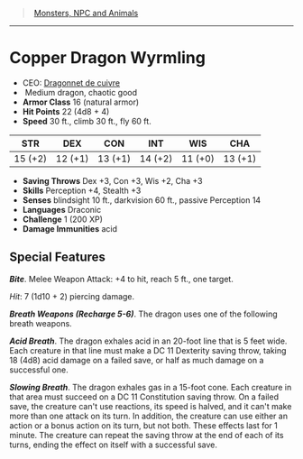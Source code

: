 ﻿---
!MonsterVO
Type: dragon
Size: Medium
Alignment: chaotic good
ArmorClass: 16 (natural armor)
HitPoints: 22 (4d8 + 4)
Speed: 30 ft., climb 30 ft., fly 60 ft.
Strength: 15 (+2)
Dexterity: 12 (+1)
Constitution: 13 (+1)
Intelligence: 14 (+2)
Wisdom: 11 (+0)
Charisma: 13 (+1)
SavingThrows: Dex +3, Con +3, Wis +2, Cha +3
Skills: Perception +4, Stealth +3
DamageImmunities: acid
Senses: blindsight 10 ft., darkvision 60 ft., passive Perception 14
Languages: Draconic
Challenge: 1 (200 XP)
Id: monsters_vo.md#copper-dragon-wyrmling
ParentLink: monsters_vo.md#monsters-npc-and-animals
Name: Copper Dragon Wyrmling
ParentName: Monsters, NPC and Animals
NameLevel: 1
AltName: '[Dragonnet de cuivre](hd_monsters_dragonnet_de_cuivre.md)'
Attributes: {}
---
> [Monsters, NPC and Animals](srd_monsters.md)

---

# Copper Dragon Wyrmling

- CEO: [Dragonnet de cuivre](hd_monsters_dragonnet_de_cuivre.md)
-  Medium dragon, chaotic good
- **Armor Class** 16 (natural armor)
- **Hit Points** 22 (4d8 + 4)
- **Speed** 30 ft., climb 30 ft., fly 60 ft.

|STR|DEX|CON|INT|WIS|CHA|
|---|---|---|---|---|---|
|15 (+2)|12 (+1)|13 (+1)|14 (+2)|11 (+0)|13 (+1)|

- **Saving Throws** Dex +3, Con +3, Wis +2, Cha +3
- **Skills** Perception +4, Stealth +3
- **Senses** blindsight 10 ft., darkvision 60 ft., passive Perception 14
- **Languages** Draconic
- **Challenge** 1 (200 XP)
- **Damage Immunities** acid

## Special Features

**_Bite_**. Melee Weapon Attack: +4 to hit, reach 5 ft., one target.

_Hit_: 7 (1d10 + 2) piercing damage.

**_Breath Weapons (Recharge 5-6)_**. The dragon uses one of the following breath weapons.

**_Acid Breath_**. The dragon exhales acid in an 20-foot line that is 5 feet wide. Each creature in that line must make a DC 11 Dexterity saving throw, taking 18 (4d8) acid damage on a failed save, or half as much damage on a successful one.

**_Slowing Breath_**. The dragon exhales gas in a 15-foot cone. Each creature in that area must succeed on a DC 11 Constitution saving throw. On a failed save, the creature can't use reactions, its speed is halved, and it can't make more than one attack on its turn. In addition, the creature can use either an action or a bonus action on its turn, but not both. These effects last for 1 minute. The creature can repeat the saving throw at the end of each of its turns, ending the effect on itself with a successful save.

